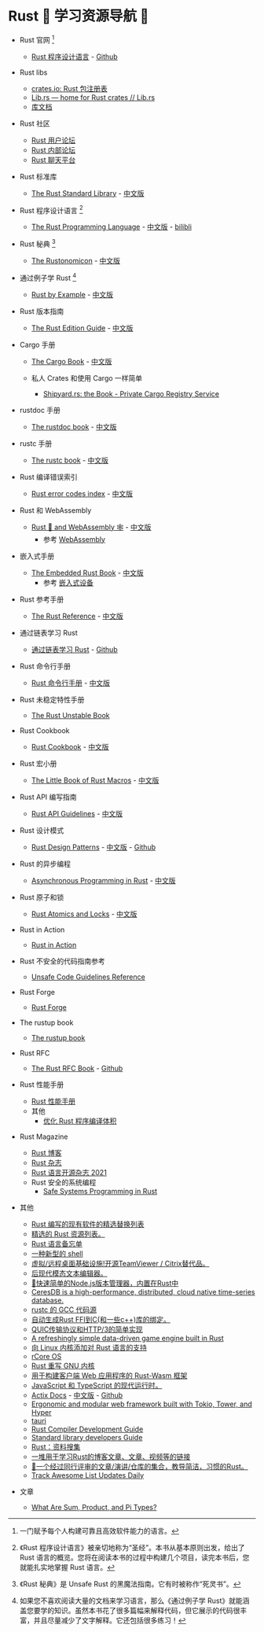 # Rust 🦀 学习资源导航 🎉

- Rust 官网 [^1]
    - [Rust 程序设计语言](https://www.rust-lang.org) - [Github](https://github.com/rust-lang)

- Rust libs
    - [crates.io: Rust 包注册表](https://crates.io)
    - [Lib.rs — home for Rust crates // Lib.rs](https://lib.rs/)
    - [库文档](https://docs.rs/)

- Rust 社区
    - [Rust 用户论坛](https://users.rust-lang.org/)
    - [Rust 内部论坛](https://internals.rust-lang.org)
    - [Rust 聊天平台](https://rust-lang.zulipchat.com)

- Rust 标准库
    - [The Rust Standard Library](https://doc.rust-lang.org/std/index.html) - [中文版](https://rustwiki.org/zh-CN/std/)

- Rust 程序设计语言 [^2]
    - [The Rust Programming Language](https://doc.rust-lang.org/book/) - [中文版](https://kaisery.github.io/trpl-zh-cn/) - [bilibli](https://www.bilibili.com/video/BV1hp4y1k7SV/)

- Rust 秘典 [^3]
    - [The Rustonomicon](https://doc.rust-lang.org/nomicon/) - [中文版](https://nomicon.purewhite.io/)

- 通过例子学 Rust [^4]
    - [Rust by Example](https://doc.rust-lang.org/rust-by-example/index.html) - [中文版](https://rustwiki.org/zh-CN/rust-by-example/)

- Rust 版本指南
    - [The Rust Edition Guide](https://doc.rust-lang.org/edition-guide/index.html) - [中文版](https://rustwiki.org/zh-CN/edition-guide/)

- Cargo 手册
    - [The Cargo Book](https://doc.rust-lang.org/cargo/index.html) - [中文版](https://rustwiki.org/zh-CN/cargo/)

    - 私人 Crates 和使用 Cargo 一样简单
        - [Shipyard.rs: the Book - Private Cargo Registry Service](https://docs.shipyard.rs/intro/summary.html)

- rustdoc 手册
    - [The rustdoc book](https://doc.rust-lang.org/rustdoc/index.html) - [中文版](https://rustwiki.org/zh-CN/rustdoc/)

- rustc 手册
    - [The rustc book](https://doc.rust-lang.org/rustc/index.html) - [中文版](https://rustwiki.org/zh-CN/rustc/)

- Rust 编译错误索引
    - [Rust error codes index](https://doc.rust-lang.org/error_codes/error-index.html) - [中文版](https://learnku.com/docs/rust-rcei-2020/introduction/10466)

- Rust 和 WebAssembly
    - [Rust 🦀 and WebAssembly 🕸](https://rustwasm.github.io/docs/book/) - [中文版](https://rustwasm.wasmdev.cn/docs/book/)
        - 参考 [Web­Assembly](https://www.rust-lang.org/zh-CN/what/wasm)

- 嵌入式手册
    - [The Embedded Rust Book](https://doc.rust-lang.org/stable/embedded-book/) - [中文版](https://stevenbai.top/rustbook/book/)
        - 参考 [嵌入式设备](https://www.rust-lang.org/zh-CN/what/embedded)

- Rust 参考手册
    - [The Rust Reference](https://doc.rust-lang.org/reference/index.html) - [中文版](https://rustwiki.org/zh-CN/reference/)

- 通过链表学习 Rust
    - [通过链表学习 Rust](https://rust-unofficial.github.io/too-many-lists/) - [Github](too-many-lists)

- Rust 命令行手册
    - [Rust 命令行手册](https://rust-cli.github.io/book/index.html) - [中文版](https://suibianxiedianer.github.io/rust-cli-book-zh_CN/README_zh.html)

- Rust 未稳定特性手册
    - [The Rust Unstable Book](https://doc.rust-lang.org/nightly/unstable-book/)

- Rust Cookbook
    - [Rust Cookbook](https://rustwiki.org/en/rust-cookbook/) - [中文版](https://rustwiki.org/zh-CN/rust-cookbook/)

- Rust 宏小册
    - [The Little Book of Rust Macros](https://veykril.github.io/tlborm/) - [中文版](https://zjp-cn.github.io/tlborm/)

- Rust API 编写指南
    - [Rust API Guidelines](https://rust-lang.github.io/api-guidelines/) - [中文版](https://rust-chinese-translation.github.io/api-guidelines/)

- Rust 设计模式
    - [Rust Design Patterns](https://rust-unofficial.github.io/patterns/) - [中文版](http://chuxiuhong.com/chuxiuhong-rust-patterns-zh/patterns/index.html) - [Github](https://github.com/chuxiuhong/chuxiuhong-rust-patterns-zh)

- Rust 的异步编程
    - [Asynchronous Programming in Rust](https://rust-lang.github.io/async-book/) - [中文版](https://huangjj27.github.io/async-book/index.html)

- Rust 原子和锁
    - [Rust Atomics and Locks](https://marabos.nl/atomics/) - [中文版](https://atomics.rs/)

- Rust in Action
    - [Rust in Action](https://livebook.manning.com/book/rust-in-action/)

- Rust 不安全的代码指南参考
    - [Unsafe Code Guidelines Reference](https://rust-lang.github.io/unsafe-code-guidelines/)

- Rust Forge
    - [Rust Forge](https://forge.rust-lang.org/index.html)

- The rustup book
    - [The rustup book](https://rust-lang.github.io/rustup/)

- Rust RFC
    - [The Rust RFC Book](https://rust-lang.github.io/rfcs/) - [Github](https://github.com/rust-lang/rfcs)

- Rust 性能手册
    - [Rust 性能手册](https://nnethercote.github.io/perf-book/title-page.html)
    - 其他
        - [优化 Rust 程序编译体积](https://www.aloxaf.com/2018/09/reduce_rust_size/)

- Rust Magazine
    - [Rust 博客](https://blog.rust-lang.org/)
    - [Rust 杂志](https://rustmagazine.org/)
    - [Rust 语言开源杂志 2021](https://rustmagazine.github.io/rust_magazine_2021/index.html)
    - Rust 安全的系统编程
        - [Safe Systems Programming in Rust](https://cacm.acm.org/magazines/2021/4/251364-safe-systems-programming-in-rust/fulltext)

- 其他
    - [Rust 编写的现有软件的精选替换列表](https://github.com/TaKO8Ki/awesome-alternatives-in-rust)
    - [精选的 Rust 资源列表。](https://github.com/rust-unofficial/awesome-rust)
    - [Rust 语言备忘单](https://cheats.rs/)
    - [一种新型的 shell](https://github.com/nushell/nushell)
    - [虚拟/远程桌面基础设施!开源TeamViewer / Citrix替代品。](https://github.com/rustdesk/rustdesk)
    - [后现代模态文本编辑器。](https://github.com/helix-editor/helix)
    - [🚀快速简单的Node.js版本管理器，内置在Rust中](https://github.com/Schniz/fnm)
    - [CeresDB is a high-performance, distributed, cloud native time-series database.](https://github.com/CeresDB/ceresdb)
    - [rustc 的 GCC 代码源](https://github.com/rust-lang/rustc_codegen_gcc)
    - [自动生成Rust FFI到C(和一些c++)库的绑定。](https://github.com/rust-lang/rust-bindgen)
    - [QUIC传输协议和HTTP/3的简单实现](https://github.com/cloudflare/quiche)
    - [A refreshingly simple data-driven game engine built in Rust](https://github.com/bevyengine/bevy)
    - [向 Linux 内核添加对 Rust 语言的支持](https://github.com/Rust-for-Linux)
    - [rCore OS](https://github.com/rcore-os)
    - [Rust 重写 GNU 内核](https://github.com/uutils/coreutils)
    - [用于构建客户端 Web 应用程序的 Rust-Wasm 框架](https://github.com/yewstack/yew)
    - [JavaScript 和 TypeScript 的现代运行时。](https://github.com/denoland/deno)
    - [Actix Docs](https://actix.rs/) - [中文版](https://tech-cn.github.io/actix-website/) - [Github](https://github.com/actix/actix-web)
    - [Ergonomic and modular web framework built with Tokio, Tower, and Hyper](https://github.com/tokio-rs/axum)
    - [tauri](https://tauri.app/zh-cn/)
    - [Rust Compiler Development Guide](https://rustc-dev-guide.rust-lang.org/)
    - [Standard library developers Guide](https://std-dev-guide.rust-lang.org/)
    - [Rust：资料搜集](https://www.yuque.com/zhoujiping/programming/rust-materials)
    - [一堆用于学习Rust的博客文章、文章、视频等的链接](https://github.com/ctjhoa/rust-learning)
    - [🦀一个经过同行评审的文章/演讲/仓库的集合，教导简洁，习惯的Rust。](https://github.com/mre/idiomatic-rust)
    - [Track Awesome List Updates Daily](https://www.trackawesomelist.com/)

- 文章
    - [What Are Sum, Product, and Pi Types?]

[What Are Sum, Product, and Pi Types?]: https://manishearth.github.io/blog/2017/03/04/what-are-sum-product-and-pi-types/

[^1]: 一门赋予每个人构建可靠且高效软件能力的语言。
[^2]: 《Rust 程序设计语言》被亲切地称为“圣经”。本书从基本原则出发，给出了 Rust 语言的概览。您将在阅读本书的过程中构建几个项目，读完本书后，您就能扎实地掌握 Rust 语言。
[^3]: 《Rust 秘典》是 Unsafe Rust 的黑魔法指南。它有时被称作“死灵书”。
[^4]: 如果您不喜欢阅读大量的文档来学习语言，那么《通过例子学 Rust》就能涵盖您要学的知识。虽然本书花了很多篇幅来解释代码，但它展示的代码很丰富，并且尽量减少了文字解释。它还包括很多练习！
